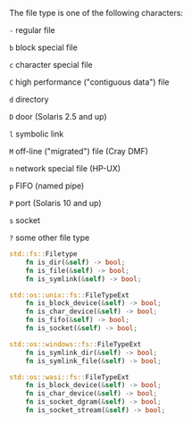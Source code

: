 The file type is one of the following characters:

`-` regular file

`b` block special file

`c` character special file

`C` high performance ("contiguous data") file

`d` directory

`D` door (Solaris 2.5 and up)

`l` symbolic link

`M` off-line ("migrated") file (Cray DMF)

`n` network special file (HP-UX)

`p` FIFO (named pipe)

`P` port (Solaris 10 and up)

`s` socket

`?` some other file type

```rust
std::fs::Filetype
    fn is_dir(&self) -> bool;
    fn is_file(&self) -> bool;
    fn is_symlink(&self) -> bool;
```

```rust
std::os::unix::fs::FileTypeExt
    fn is_block_device(&self) -> bool;
    fn is_char_device(&self) -> bool;
    fn is_fifo(&self) -> bool;
    fn is_socket(&self) -> bool;
```

```rust
std::os::windows::fs::FileTypeExt
    fn is_symlink_dir(&self) -> bool;
    fn is_symlink_file(&self) -> bool;
```

```rust
std::os::wasi::fs::FileTypeExt
    fn is_block_device(&self) -> bool;
    fn is_char_device(&self) -> bool;
    fn is_socket_dgram(&self) -> bool;
    fn is_socket_stream(&self) -> bool;
```